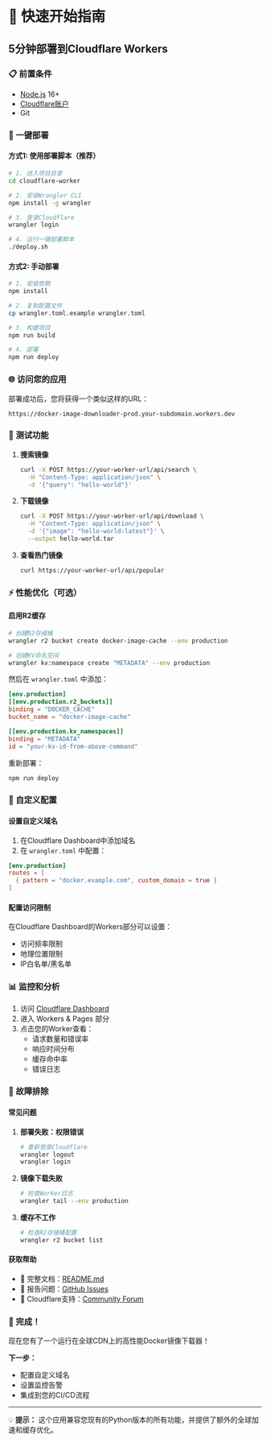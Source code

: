 # 🚀 快速开始指南

## 5分钟部署到Cloudflare Workers

### 📋 前置条件

- [Node.js](https://nodejs.org/) 16+
- [Cloudflare账户](https://dash.cloudflare.com/sign-up)
- Git

### 🎯 一键部署

#### 方式1: 使用部署脚本（推荐）

```bash
# 1. 进入项目目录
cd cloudflare-worker

# 2. 安装Wrangler CLI
npm install -g wrangler

# 3. 登录Cloudflare
wrangler login

# 4. 运行一键部署脚本
./deploy.sh
```

#### 方式2: 手动部署

```bash
# 1. 安装依赖
npm install

# 2. 复制配置文件
cp wrangler.toml.example wrangler.toml

# 3. 构建项目
npm run build

# 4. 部署
npm run deploy
```

### 🌐 访问您的应用

部署成功后，您将获得一个类似这样的URL：
```
https://docker-image-downloader-prod.your-subdomain.workers.dev
```

### 🧪 测试功能

1. **搜索镜像**
   ```bash
   curl -X POST https://your-worker-url/api/search \
     -H "Content-Type: application/json" \
     -d '{"query": "hello-world"}'
   ```

2. **下载镜像**
   ```bash
   curl -X POST https://your-worker-url/api/download \
     -H "Content-Type: application/json" \
     -d '{"image": "hello-world:latest"}' \
     --output hello-world.tar
   ```

3. **查看热门镜像**
   ```bash
   curl https://your-worker-url/api/popular
   ```

### ⚡ 性能优化（可选）

#### 启用R2缓存

```bash
# 创建R2存储桶
wrangler r2 bucket create docker-image-cache --env production

# 创建KV命名空间
wrangler kv:namespace create "METADATA" --env production
```

然后在 `wrangler.toml` 中添加：

```toml
[env.production]
[[env.production.r2_buckets]]
binding = "DOCKER_CACHE"
bucket_name = "docker-image-cache"

[[env.production.kv_namespaces]]
binding = "METADATA"
id = "your-kv-id-from-above-command"
```

重新部署：
```bash
npm run deploy
```

### 🔧 自定义配置

#### 设置自定义域名

1. 在Cloudflare Dashboard中添加域名
2. 在 `wrangler.toml` 中配置：

```toml
[env.production]
routes = [
  { pattern = "docker.example.com", custom_domain = true }
]
```

#### 配置访问限制

在Cloudflare Dashboard的Workers部分可以设置：
- 访问频率限制
- 地理位置限制
- IP白名单/黑名单

### 📊 监控和分析

1. 访问 [Cloudflare Dashboard](https://dash.cloudflare.com)
2. 进入 Workers & Pages 部分
3. 点击您的Worker查看：
   - 请求数量和错误率
   - 响应时间分布
   - 缓存命中率
   - 错误日志

### 🐛 故障排除

#### 常见问题

1. **部署失败：权限错误**
   ```bash
   # 重新登录Cloudflare
   wrangler logout
   wrangler login
   ```

2. **镜像下载失败**
   ```bash
   # 检查Worker日志
   wrangler tail --env production
   ```

3. **缓存不工作**
   ```bash
   # 检查R2存储桶配置
   wrangler r2 bucket list
   ```

#### 获取帮助

- 📖 完整文档：[README.md](README.md)
- 🐛 报告问题：[GitHub Issues](https://github.com/your-repo/issues)
- 💬 Cloudflare支持：[Community Forum](https://community.cloudflare.com/)

### 🎉 完成！

现在您有了一个运行在全球CDN上的高性能Docker镜像下载器！

**下一步：**
- 配置自定义域名
- 设置监控告警
- 集成到您的CI/CD流程

---

💡 **提示：** 这个应用兼容您现有的Python版本的所有功能，并提供了额外的全球加速和缓存优化。